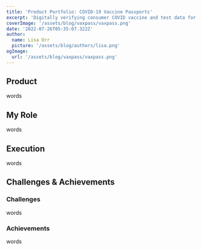 ```yaml
---
title: 'Product Portfolio: COVID-19 Vaccine Passports'
excerpt: 'Digitally verifying consumer COVID vaccine and test data for the safe reopening of stores, stadiums, and restaurants.'
coverImage: '/assets/blog/vaxpass/vaxpass.png'
date: '2022-07-26T05:35:07.322Z'
author:
  name: Lisa Orr
  picture: '/assets/blog/authors/lisa.png'
ogImage:
  url: '/assets/blog/vaxpass/vaxpass.png'
---
```


## Product

words
 
## My Role

words

## Execution

words

## Challenges & Achievements

### Challenges

words

### Achievements

words
